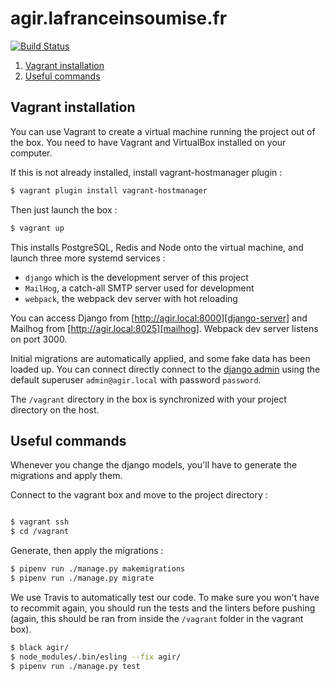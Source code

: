 # agir.lafranceinsoumise.fr

[![Build Status](https://travis-ci.org/lafranceinsoumise/agir.lafranceinsoumise.fr.svg?branch=master)](https://travis-ci.org/lafranceinsoumise/agir.lafranceinsoumise.fr)

1. [Vagrant installation](#vagrant)
2. [Useful commands](#frontend-pages)

## Vagrant installation

You can use Vagrant to create a virtual machine running the project out of the box.
You need to have Vagrant and VirtualBox installed on your computer. 


If this is not already installed, install vagrant-hostmanager plugin :
```bash 
$ vagrant plugin install vagrant-hostmanager
```
Then just launch the box :
```bash 
$ vagrant up
```

This installs PostgreSQL, Redis and Node onto the virtual
machine, and launch three more systemd services :

* `django` which is the development server of this project
* `MailHog`, a catch-all SMTP server used for development
* `webpack`, the webpack dev server with hot reloading

You can access Django from [http://agir.local:8000][django-server]
and Mailhog from [http://agir.local:8025][mailhog].
Webpack dev server listens on port 3000.

Initial migrations are automatically applied, and some fake data has been
loaded up. You can connect directly connect to the [django admin][django-admin] using the
default superuser `admin@agir.local` with password `password`.


The `/vagrant` directory in the box is synchronized with your
project directory on the host.

## Useful commands

Whenever you change the django models, you'll have to generate the migrations and apply them.

Connect to the vagrant box and move to the project directory :
```bash

$ vagrant ssh
$ cd /vagrant
```

Generate, then apply the migrations :
```bash
$ pipenv run ./manage.py makemigrations
$ pipenv run ./manage.py migrate
```

We use Travis to automatically test our code. To make sure you won't have to
recommit again, you should run the tests and the linters before pushing (again, this should
be ran from inside the `/vagrant` folder in the vagrant box).

```bash
$ black agir/
$ node_modules/.bin/esling --fix agir/
$ pipenv run ./manage.py test
``` 


[django-server]: http://agir.local:8000/
[mailhog]: http://agir.local:8025/
[django-admin]: http://agir.local:8000/admin/